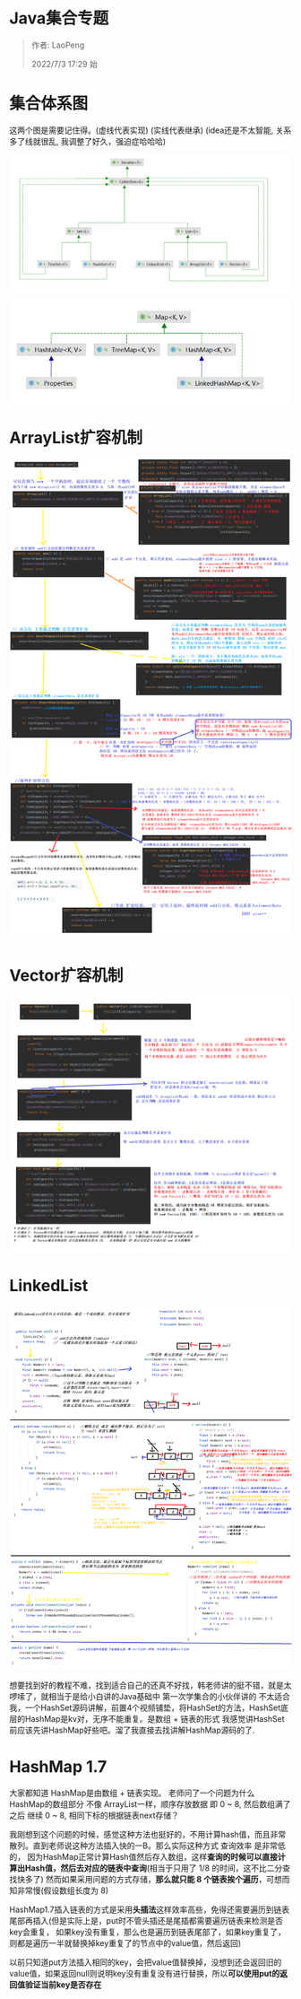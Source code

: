 # Java集合专题

> 作者: LaoPeng
>
> 2022/7/3 17:29 始



# 集合体系图

这两个图是需要记住得。(虚线代表实现) (实线代表继承)               (idea还是不太智能, 关系多了线就很乱, 我调整了好久，强迫症哈哈哈)

![1.jpg](./img/Collection.png)

![2.jpg](./img/Map.png)

# ArrayList扩容机制
![3.jpg](./img/ArrayList扩容机制.png)

# Vector扩容机制
![4.jpg](./img/Vector扩容机制.png)

# LinkedList
![5.jpg](./img/LinkedList.png)

想要找到好的教程不难，找到适合自己的还真不好找，韩老师讲的挺不错，就是太啰嗦了，就相当于是给小白讲的Java基础中 第一次学集合的小伙伴讲的
不太适合我，一个HashSet源码讲解，前置4个视频铺垫，将HashSet的方法，HashSet底层的HashMap是kv对，无序不能重复。是数组 + 链表的形式
我感觉讲HashSet前应该先讲HashMap好些吧。溜了我直接去找讲解HashMap源码的了.

# HashMap 1.7
大家都知道 HashMap是由数组 + 链表实现。
老师问了一个问题为什么 HashMap的数组部分 不像 ArrayList一样，顺序存放数据 即 0 ~ 8, 然后数组满了之后 继续 0 ~ 8,  相同下标的根据链表next存储？

我刚想到这个问题的时候，感觉这种方法也挺好的，不用计算hash值，而且非常散列。直到老师说这种方法插入快的一B。那么实际这种方式 查询效率 是非常低的， 
因为HashMap正常计算Hash值然后存入数组，这样**查询的时候可以直接计算出Hash值，然后去对应的链表中查询**(相当于只用了 1/8 的时间，这不比二分查找快多了)
然而如果采用问题的方式存储，**那么就只能 8 个链表挨个遍历**，可想而知非常慢(假设数组长度为 8)

HashMap1.7插入链表的方式是采用**头插法**这样效率高些，免得还需要遍历到链表尾部再插入(但是实际上是，put时不管头插还是尾插都需要遍历链表来检测是否key会重复，
如果key没有重复，那么也是遍历到链表尾部了，如果key重复了，则都是遍历一半就替换掉key重复了的节点中的value值，然后返回)

以前只知道put方法插入相同的key，会把value值替换掉，没想到还会返回旧的value值，如果返回null则说明key没有重复没有进行替换，所以**可以使用put的返回值验证当前key是否存在**
